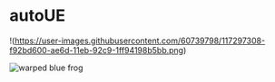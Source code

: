 # autoUE

!(https://user-images.githubusercontent.com/60739798/117297308-f92bd600-ae6d-11eb-92c9-1ff94198b5bb.png)

![warped blue frog](https://user-images.githubusercontent.com/60739798/117297755-7ce5c280-ae6e-11eb-8139-85604aa77f86.png)
